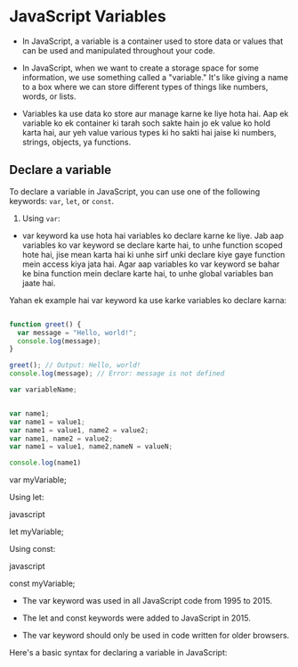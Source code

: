# JavaScript Variables


- In JavaScript, a variable is a container used to store data or values that can be used and manipulated throughout your code. 

- In JavaScript, when we want to create a storage space for some information, we use something called a "variable." It's like giving a name to a box where we can store different types of things like numbers, words, or lists.


-  Variables ka use data ko store aur manage karne ke liye hota hai. Aap ek variable ko ek container ki tarah soch sakte hain jo ek value ko hold karta hai, aur yeh value various types ki ho sakti hai jaise ki numbers, strings, objects, ya functions.




## Declare a variable

To declare a variable in JavaScript, you can use one of the following keywords: `var`, `let`, or `const`.



1. Using `var`:

-  var keyword ka use hota hai variables ko declare karne ke liye. Jab aap variables ko var keyword se declare karte hai, to unhe function scoped hote hai, jise mean karta hai ki unhe sirf unki declare kiye gaye function mein access kiya jata hai. Agar aap variables ko var keyword se bahar ke bina function mein declare karte hai, to unhe global variables ban jaate hai.


Yahan ek example hai var keyword ka use karke variables ko declare karna:



```JavaScript

function greet() {
  var message = "Hello, world!";
  console.log(message);
}

greet(); // Output: Hello, world!
console.log(message); // Error: message is not defined

```


```JavaScript
var variableName;
````



```` JavaScript

var name1;
var name1 = value1;
var name1 = value1, name2 = value2;
var name1, name2 = value2;
var name1 = value1, name2,nameN = valueN;

console.log(name1)


````




var myVariable;

Using let:

javascript

let myVariable;

Using const:

javascript

const myVariable;


   
- The var keyword was used in all JavaScript code from 1995 to 2015.

- The let and const keywords were added to JavaScript in 2015.

- The var keyword should only be used in code written for older browsers.
  



Here's a basic syntax for declaring a variable in JavaScript:



